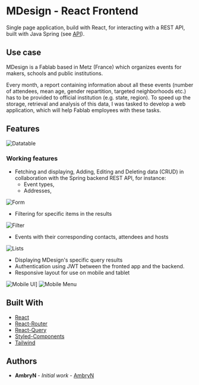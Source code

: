 # MDesign - React Frontend

Single page application, build with React, for interacting with a REST API, built with Java Spring (see [API](https://github.com/AmbryN/mdesign-api)).

## Use case

MDesign is a Fablab based in Metz (France) which organizes events for makers, schools and public institutions.

Every month, a report containing information about all these events (number of attendees, mean age, 
gender repartition, targeted neighborhoods etc.) has to be provided to official institution (e.g. state, region).
To speed up the storage, retrieval and analysis of this data, I was tasked to develop a web application,
which will help Fablab employees with these tasks.

## Features

![Datatable](readme/datatable.png)

### Working features
* Fetching and displaying, Adding, Editing and Deleting data (CRUD) in collaboration with the Spring backend REST API, for instance:
  * Event types,
  * Addresses,

 ![Form](readme/form.png)
  * Filtering for specific items in the results

  ![Filter](readme/filter.png)
  * Events with their corresponding contacts, attendees and hosts
  
  ![Lists](readme/lists.png)
* Displaying MDesign's specific query results
* Authentication using JWT between the fronted app and the backend.
* Responsive layout for use on mobile and tablet
 
![Mobile UI](readme/mobile.png)]  ![Mobile Menu](readme/mobile_menu.png)

## Built With

* [React](https://fr.reactjs.org/)
* [React-Router](https://reactrouter.com/en/main)
* [React-Query](https://react-query-v3.tanstack.com/)
* [Styled-Components](https://styled-components.com)
* [Tailwind](https://tailwindcss.com/)

## Authors

* **AmbryN** - *Initial work* - [AmbryN](https://github.com/AmbryN)
